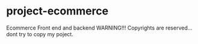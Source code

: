 # project-ecommerce
Ecommerce Front end and backend
WARNING!!! Copyrights are reserved... dont try to copy my poject.
